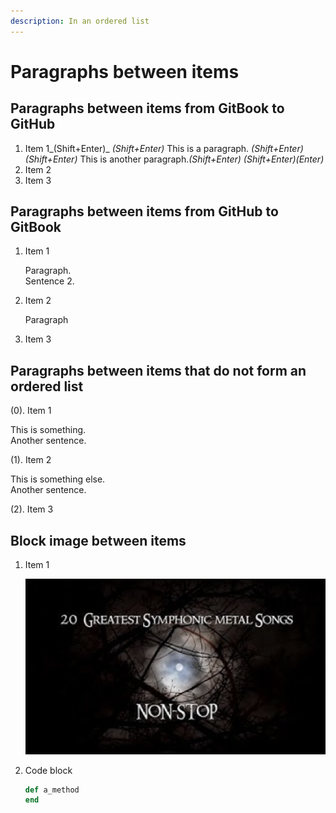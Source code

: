 ```yaml
---
description: In an ordered list
---
```


# Paragraphs between items

## Paragraphs between items from GitBook to GitHub

1. Item 1_\(Shift+Enter\)_ _\(Shift+Enter\)_ This is a paragraph. _\(Shift+Enter\)_ _\(Shift+Enter\)_ This is another paragraph._\(Shift+Enter\)_ _\(Shift+Enter\)\(Enter\)_
2. Item 2
3. Item 3

## Paragraphs between items from GitHub to GitBook

1. Item 1

   Paragraph.  
   Sentence 2.

2. Item 2

   Paragraph

3. Item 3

## Paragraphs between items that do not form an ordered list

\(0\). Item 1

This is something.  
Another sentence.

\(1\). Item 2

This is something else.  
Another sentence.

\(2\). Item 3


## Block image between items

1. Item 1

   ![](.gitbook/assets/screenshot-2020-12-07-at-16.20.55.png)

2. Code block

   ```ruby
   def a_method
   end
   ```
